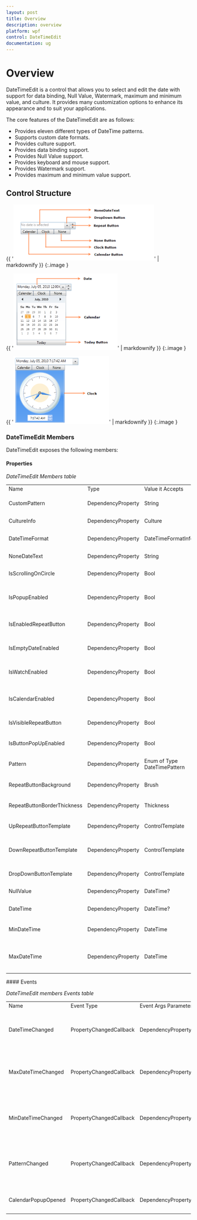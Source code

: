 ```yaml
---
layout: post
title: Overview
description: overview
platform: wpf
control: DateTimeEdit
documentation: ug
---
```


# Overview

DateTimeEdit is a control that allows you to select and edit the date with support for data binding, Null Value, Watermark, maximum and minimum value, and culture. It provides many customization options to enhance its appearance and to suit your applications.

The core features of the DateTimeEdit are as follows:

* Provides eleven different types of DateTime patterns.
* Supports custom date formats.
* Provides culture support.
* Provides data binding support.
* Provides Null Value support.
* Provides keyboard and mouse support.
* Provides Watermark support.
* Provides maximum and minimum value support.
## Control Structure




{{ '![](Overview_images/Overview_img1.png)' | markdownify }}
{:.image }




{{ '![](Overview_images/Overview_img2.png)' | markdownify }}
{:.image }




{{ '![](Overview_images/Overview_img3.png)' | markdownify }}
{:.image }


### DateTimeEdit Members

DateTimeEdit exposes the following members:

#### Properties

_DateTimeEdit Members table_

<table>
<tr>
<td>
Name</td><td>
Type</td><td>
Value it Accepts</td><td>
Description</td><td>
Default Value</td><td>
Reference Link</td></tr>
<tr>
<td>
CustomPattern</td><td>
DependencyProperty</td><td>
String</td><td>
Gets or sets the Format that is used to display the date.</td><td>
String.Empty</td><td>
CustomPattern</td></tr>
<tr>
<td>
CultureInfo</td><td>
DependencyProperty</td><td>
Culture</td><td>
Gets or sets the CultureInfo property.</td><td>
-</td><td>
CultureInfo</td></tr>
<tr>
<td>
DateTimeFormat</td><td>
DependencyProperty</td><td>
DateTimeFormatInfo</td><td>
DateTimeFormat defines the format to display the date. </td><td>
-</td><td>
DateTimeFormat</td></tr>
<tr>
<td>
NoneDateText</td><td>
DependencyProperty</td><td>
String</td><td>
Gets or sets the NoneDateTextProperty.</td><td>
“No date is selected”</td><td>
NoneDateText</td></tr>
<tr>
<td>
IsScrollingOnCircle</td><td>
DependencyProperty</td><td>
Bool</td><td>
Gets or sets the IsScrollingOnCircle property.</td><td>
True</td><td>
IsScrollingOnCircle</td></tr>
<tr>
<td>
IsPopupEnabled</td><td>
DependencyProperty</td><td>
Bool</td><td>
Gets or sets a value indicating whether the Dropdown popup is open or closed.</td><td>
True</td><td>
IsPopupEnabled</td></tr>
<tr>
<td>
IsEnabledRepeatButton</td><td>
DependencyProperty</td><td>
Bool</td><td>
Gets or sets a value indicating whether the RepeatButton is enabled or disabled.</td><td>
True</td><td>
IsEnabledRepeatButton</td></tr>
<tr>
<td>
IsEmptyDateEnabled</td><td>
DependencyProperty</td><td>
Bool</td><td>
Gets or sets the IsEmptyDateEnabled property.</td><td>
False</td><td>
IsEmptyDateEnabled</td></tr>
<tr>
<td>
IsWatchEnabled</td><td>
DependencyProperty</td><td>
Bool</td><td>
Gets or sets the Visibility of the Watch in the Dropdown Popup.</td><td>
True</td><td>
IsWatchEnabled</td></tr>
<tr>
<td>
IsCalendarEnabled</td><td>
DependencyProperty</td><td>
Bool</td><td>
Gets or sets the Visibility of the Calendar in the Dropdown Popup.</td><td>
True</td><td>
IsCalendarEnabled</td></tr>
<tr>
<td>
IsVisibleRepeatButton</td><td>
DependencyProperty</td><td>
Bool</td><td>
Gets or sets the Visibility of the RepeatButton.</td><td>
False</td><td>
IsVisibleRepeatButton</td></tr>
<tr>
<td>
IsButtonPopUpEnabled</td><td>
DependencyProperty</td><td>
Bool</td><td>
Gets or sets the Visibility of the Dropdown Button.</td><td>
True</td><td>
IsButtonPopUpEnabled</td></tr>
<tr>
<td>
Pattern</td><td>
DependencyProperty</td><td>
Enum of Type DateTimePattern</td><td>
Gets or sets the Format that is used to display the date.</td><td>
DateTimePattern.FullDateTime</td><td>
Pattern</td></tr>
<tr>
<td>
RepeatButtonBackground</td><td>
DependencyProperty</td><td>
Brush</td><td>
Gets or sets the Background for the RepeatButton.</td><td>
-</td><td>
RepeatButtonBackground</td></tr>
<tr>
<td>
RepeatButtonBorderThickness</td><td>
DependencyProperty</td><td>
Thickness</td><td>
Gets or sets the BorderThickness for the RepeatButton.</td><td>
-</td><td>
RepeatButtonBorderThickness</td></tr>
<tr>
<td>
UpRepeatButtonTemplate</td><td>
DependencyProperty</td><td>
ControlTemplate</td><td>
Gets or sets the ControlTemplate for the UpRepeatButton.</td><td>
-</td><td>
UpRepeatButtonTemplate</td></tr>
<tr>
<td>
DownRepeatButtonTemplate</td><td>
DependencyProperty</td><td>
ControlTemplate</td><td>
Gets or sets the ControlTemplate for the DownRepeatButton.</td><td>
-</td><td>
DownRepeatButtonTemplate</td></tr>
<tr>
<td>
DropDownButtonTemplate</td><td>
DependencyProperty</td><td>
ControlTemplate</td><td>
Gets or sets the ControlTemplate for the DropDownButton.</td><td>
-</td><td>
DropDownButtonTemplate</td></tr>
<tr>
<td>
NullValue</td><td>
DependencyProperty</td><td>
DateTime?</td><td>
Gets or sets the NullValue property.</td><td>
Null</td><td>
NullValue</td></tr>
<tr>
<td>
DateTime</td><td>
DependencyProperty</td><td>
DateTime?</td><td>
Gets or sets the date for the DateTimeEdit control.</td><td>
Null</td><td>
DateTime</td></tr>
<tr>
<td>
MinDateTime</td><td>
DependencyProperty</td><td>
DateTime</td><td>
Gets or sets the<br>Minimum value for the DateTimeEdit control.</td><td>
00:00:00.0000000, January 1, 0001</td><td>
MinDateTime</td></tr>
<tr>
<td>
MaxDateTime</td><td>
DependencyProperty</td><td>
DateTime</td><td>
Gets or sets the Maximum value for the DateTimeEdit control.</td><td>
23:59:59.9999999, December 31, 9999, exactly one 100-nanosecond tick before 00:00:00, January 1, 10000</td><td>
MaxDateTime</td></tr>
</table>
#### Events

_DateTimeEdit members Events table_

<table>
<tr>
<td>
Name</td><td>
Event Type</td><td>
Event Args Parameter</td><td>
Description</td><td>
Reference Link</td></tr>
<tr>
<td>
DateTimeChanged</td><td>
PropertyChangedCallback</td><td>
DependencyPropertyChangedEventArgs</td><td>
Occurs after the DateTime value of the DateTimeEdit control has changed.</td><td>
DateTimeChanged</td></tr>
<tr>
<td>
MaxDateTimeChanged</td><td>
PropertyChangedCallback</td><td>
DependencyPropertyChangedEventArgs</td><td>
Occurs after the MaxDateTime of the DateTimeEdit control has changed.</td><td>
MaxDateTimeChanged</td></tr>
<tr>
<td>
MinDateTimeChanged</td><td>
PropertyChangedCallback</td><td>
DependencyPropertyChangedEventArgs</td><td>
Occurs after the MinDateTime of the DateTimeEdit control has changed.</td><td>
PropertyChangedCallback</td></tr>
<tr>
<td>
PatternChanged</td><td>
PropertyChangedCallback</td><td>
DependencyPropertyChangedEventArgs</td><td>
Occurs after the Pattern property of the DateTimeEdit control has changed.</td><td>
PatternChanged</td></tr>
<tr>
<td>
CalendarPopupOpened</td><td>
PropertyChangedCallback</td><td>
DependencyPropertyChangedEventArgs</td><td>
Occurs when the Calendar Popup opens.</td><td>
CalendarPopupOpened</td></tr>
</table>


